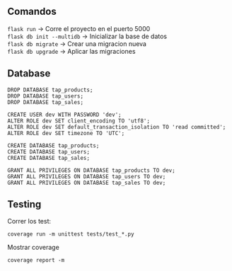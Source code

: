 ## Comandos

`flask run` -> Corre el proyecto en el puerto 5000  
`flask db init --multidb` -> Inicializar la base de datos  
`flask db migrate` -> Crear una migracion nueva  
`flask db upgrade` -> Aplicar las migraciones  

## Database

```
DROP DATABASE tap_products;
DROP DATABASE tap_users;
DROP DATABASE tap_sales;
```

```
CREATE USER dev WITH PASSWORD 'dev';
ALTER ROLE dev SET client_encoding TO 'utf8';
ALTER ROLE dev SET default_transaction_isolation TO 'read committed';
ALTER ROLE dev SET timezone TO 'UTC';
```

```
CREATE DATABASE tap_products;
CREATE DATABASE tap_users;
CREATE DATABASE tap_sales;
```

```
GRANT ALL PRIVILEGES ON DATABASE tap_products TO dev;
GRANT ALL PRIVILEGES ON DATABASE tap_users TO dev;
GRANT ALL PRIVILEGES ON DATABASE tap_sales TO dev;
```


## Testing

Correr los test:
```
coverage run -m unittest tests/test_*.py
```

Mostrar coverage
```
coverage report -m 
```